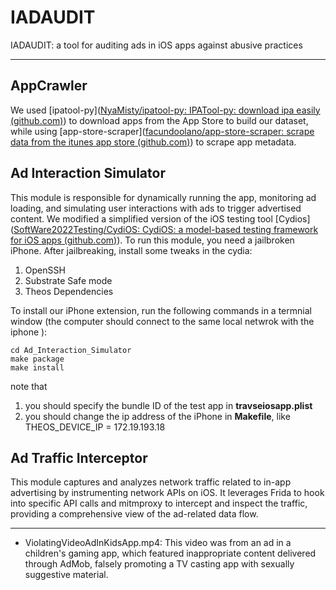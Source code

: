# IADAUDIT

IADAUDIT: a tool for auditing ads in iOS apps against abusive practices

---

## AppCrawler

We used [ipatool-py]([NyaMisty/ipatool-py: IPATool-py: download ipa easily (github.com)](https://github.com/NyaMisty/ipatool-py)) to download apps from the App Store to build our dataset, while using [app-store-scraper]([facundoolano/app-store-scraper: scrape data from the itunes app store (github.com)](https://github.com/facundoolano/app-store-scraper)) to scrape app metadata.

## Ad Interaction Simulator

This module is responsible for dynamically running the app, monitoring ad loading, and simulating user interactions with ads to trigger advertised content. We modified a simplified version of the iOS testing tool [Cydios]([SoftWare2022Testing/CydiOS: CydiOS: a model-based testing framework for iOS apps (github.com)](https://github.com/SoftWare2022Testing/CydiOS)). To run this module, you need a jailbroken iPhone. After jailbreaking, install some tweaks in the cydia:

1. OpenSSH
2. Substrate Safe mode
3. Theos Dependencies

To install our iPhone extension, run the following commands in a termnial window (the computer should connect to the same local netwrok with the iphone ):

```
cd Ad_Interaction_Simulator
make package
make install
```

note that

1. you should specify the bundle ID of the test app in **travseiosapp.plist**
2. you should change the ip address of the iPhone in **Makefile**, like THEOS_DEVICE_IP = 172.19.193.18

## Ad Traffic Interceptor

This module captures and analyzes network traffic related to in-app advertising by instrumenting network APIs on iOS. It leverages Frida to hook into specific API calls and mitmproxy to intercept and inspect the traffic, providing a comprehensive view of the ad-related data flow.



---

- ViolatingVideoAdInKidsApp.mp4: This video was from an ad in a children's gaming app, which featured inappropriate content delivered through AdMob, falsely promoting a TV casting app with sexually suggestive material.